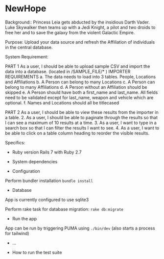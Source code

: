 # NewHope

Background::
 Princess Leia gets abducted by the insidious Darth Vader. Luke Skywalker then teams up with a Jedi Knight, a pilot and two droids to free her and to save the galaxy from the violent Galactic Empire.


Purpose:
Upload your data source and refresh the Affiliation of individuals in the central database.


System Requirement:

PART 1
As a user, I should be able to upload sample CSV and import the data into
a database. (located in /SAMPLE_FILE/* )
IMPORTER REQUIREMENTS
a. The data needs to load into 3 tables. People, Locations and
Affiliations
b. A Person can belong to many Locations
c. A Person can belong to many Affiliations
d. A Person without an Affiliation should be skipped
e. A Person should have both a first_name and last_name. All fields
need to be validated except for last_name, weapon and vehicle
which are optional.
f. Names and Locations should all be titlecased

PART 2
As a user, I should be able to view these results from the importer in a table.
2. As a user, I should be able to paginate through the results so that I can see a
maximum of 10 results at a time.
3. As a user, I want to type in a search box so that I can filter the results I want to see.
4. As a user, I want to be able to click on a table column heading to reorder the visible
results.


Specifics:

* Ruby version
Rails 7 with Ruby 2.7

* System dependencies

* Configuration

Perform bundler installation
```bundle install```


* Database 

App is currently configured to use sqlite3

Perform rake task for database migration:
```rake db:migrate```


* Run the app

App can be run by triggering PUMA using 
```./bin/dev```
(also starts a process for tailwind)

* ...


* How to run the test suite
